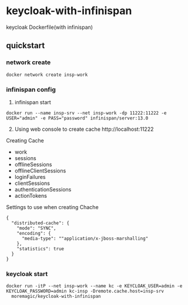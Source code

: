 # keycloak-with-infinispan
keycloak Dockerfile(with infinispan)

## quickstart

### network create
```
docker network create insp-work
```

### infinispan config

1. infinispan start
```console
docker run --name insp-srv --net insp-work -dp 11222:11222 -e USER="admin" -e PASS="password" infinispan/server:13.0
```

2. Using web console to create cache
http://localhost:11222

Creating Cache
  - work
  - sessions
  - offlineSessions
  - offlineClientSessions
  - loginFailures
  - clientSessions
  - authenticationSessions
  - actionTokens

Settings to use when creating Chache
```configration
{
  "distributed-cache": {
    "mode": "SYNC",
    "encoding": {
      "media-type": ""application/x-jboss-marshalling"
    },
    "statistics": true
  }
}
```

### keycloak start
```console
docker run -itP --net insp-work --name kc -e KEYCLOAK_USER=admin -e KEYCLOAK_PASSWORD=admin kc-insp -Dremote.cache.host=insp-srv
  moremagic/keycloak-with-infinispan
```

